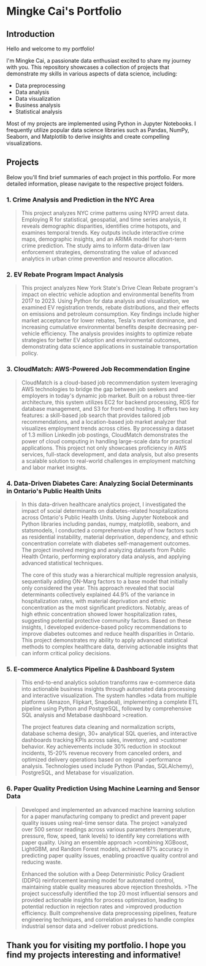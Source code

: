 # Mingke Cai's Portfolio

## Introduction
Hello and welcome to my portfolio!

I'm Mingke Cai, a passionate data enthusiast excited to share my journey with you. 
This repository showcases a collection of projects that demonstrate my skills in various aspects of data science, including:
- Data preprocessing
- Data analysis
- Data visualization
- Business analysis
- Statistical analysis

Most of my projects are implemented using Python in Jupyter Notebooks. 
I frequently utilize popular data science libraries such as Pandas, NumPy, Seaborn, and Matplotlib to derive insights and create compelling visualizations.

## Projects
Below you'll find brief summaries of each project in this portfolio. For more detailed information, please navigate to the respective project folders.

### 1. Crime Analysis and Prediction in the NYC Area
>This project analyzes NYC crime patterns using NYPD arrest data. Employing R for statistical, geospatial, and time series analysis, it reveals demographic disparities, 
>identifies crime hotspots, and examines temporal trends. Key outputs include interactive crime maps, demographic insights, and an ARIMA model for short-term crime 
>prediction. The study aims to inform data-driven law enforcement strategies, demonstrating the value of advanced analytics in urban crime prevention and resource allocation.

### 2. EV Rebate Program Impact Analysis
>This project analyzes New York State's Drive Clean Rebate program's impact on electric vehicle adoption and environmental benefits from 2017 to 2023. Using Python for data 
>analysis and visualization, we examined EV registration trends, rebate distributions, and their effects on emissions and petroleum consumption. Key findings include higher 
>market acceptance for lower rebates, Tesla's market dominance, and increasing cumulative environmental benefits despite decreasing per-vehicle efficiency. The analysis provides 
>insights to optimize rebate strategies for better EV adoption and environmental outcomes, demonstrating data science applications in sustainable transportation policy.

### 3. CloudMatch: AWS-Powered Job Recommendation Engine
>CloudMatch is a cloud-based job recommendation system leveraging AWS technologies to bridge the gap between job seekers and employers in today's dynamic job market. Built on a 
>robust three-tier architecture, this system utilizes EC2 for backend processing, RDS for database management, and S3 for front-end hosting. It offers two key features: a skill-based 
>job search that provides tailored job recommendations, and a location-based job market analyzer that visualizes employment trends across cities. 
>By processing a dataset of 1.3 million LinkedIn job postings, CloudMatch demonstrates the power of cloud computing in handling large-scale data for practical applications. This 
>project not only showcases proficiency in AWS services, full-stack development, and data analysis, but also presents a scalable solution to real-world challenges in employment matching 
>and labor market insights.

### 4. Data-Driven Diabetes Care: Analyzing Social Determinants in Ontario's Public Health Units
>In this data-driven healthcare analytics project, I investigated the impact of social determinants on diabetes-related hospitalizations across Ontario's Public Health Units. Using Jupyter
>Notebook and Python libraries including pandas, numpy, matplotlib, seaborn, and statsmodels, I conducted a comprehensive study of how factors such as residential instability, material
>deprivation, dependency, and ethnic concentration correlate with diabetes self-management outcomes. The project involved merging and analyzing datasets from Public Health Ontario,
>performing exploratory data analysis, and applying advanced statistical techniques.
>
>The core of this study was a hierarchical multiple regression analysis, sequentially adding ON-Marg factors to a base model that initially only considered the year. This approach revealed
>that social determinants collectively explained 44.9% of the variance in hospitalization rates, with material deprivation and ethnic concentration as the most significant predictors.
>Notably, areas of high ethnic concentration showed lower hospitalization rates, suggesting potential protective community factors. Based on these insights, I developed evidence-based
>policy recommendations to improve diabetes outcomes and reduce health disparities in Ontario. This project demonstrates my ability to apply advanced statistical methods to complex
>healthcare data, deriving actionable insights that can inform critical policy decisions.

### 5. E-commerce Analytics Pipeline & Dashboard System
>This end-to-end analytics solution transforms raw e-commerce data into actionable business insights through automated data processing and interactive visualization. The system handles >data from multiple platforms (Amazon, Flipkart, Snapdeal), implementing a complete ETL pipeline using Python and PostgreSQL, followed by comprehensive SQL analysis and Metabase dashboard >creation.
>
>The project features data cleaning and normalization scripts, database schema design, 30+ analytical SQL queries, and interactive dashboards tracking KPIs across sales, inventory, and >customer behavior. Key achievements include 30% reduction in stockout incidents, 15-20% revenue recovery from canceled orders, and optimized delivery operations based on regional >performance analysis. Technologies used include Python (Pandas, SQLAlchemy), PostgreSQL, and Metabase for visualization.

### 6. Paper Quality Prediction Using Machine Learning and Sensor Data
>Developed and implemented an advanced machine learning solution for a paper manufacturing company to predict and prevent paper quality issues using real-time sensor data. The project >analyzed over 500 sensor readings across various parameters (temperature, pressure, flow, speed, tank levels) to identify key correlations with paper quality. Using an ensemble approach >combining XGBoost, LightGBM, and Random Forest models, achieved 87% accuracy in predicting paper quality issues, enabling proactive quality control and reducing waste.
>
>Enhanced the solution with a Deep Deterministic Policy Gradient (DDPG) reinforcement learning model for automated control, maintaining stable quality measures above rejection thresholds. >The project successfully identified the top 20 most influential sensors and provided actionable insights for process optimization, leading to potential reduction in rejection rates and >improved production efficiency. Built comprehensive data preprocessing pipelines, feature engineering techniques, and correlation analyses to handle complex industrial sensor data and >deliver robust predictions.

## Thank you for visiting my portfolio. I hope you find my projects interesting and informative!
